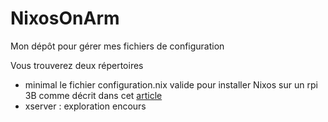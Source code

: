 # NixosOnArm
Mon dépôt pour gérer mes fichiers de configuration

Vous trouverez deux répertoires 

* minimal le fichier configuration.nix valide pour installer Nixos sur un rpi 3B comme décrit dans cet [article](https://boizot.ch/#!nixos/OnArmAarch64.md) 
* xserver : exploration encours 


